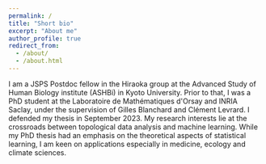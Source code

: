 ```yaml
---
permalink: /
title: "Short bio"
excerpt: "About me"
author_profile: true
redirect_from: 
  - /about/
  - /about.html
---
```


I am a JSPS Postdoc fellow in the Hiraoka group at the Advanced Study of Human Biology institute (ASHBi) in Kyoto University. Prior to that, I was a PhD student at the Laboratoire de Mathématiques d'Orsay and INRIA Saclay, under the supervision of Gilles Blanchard and Clément Levrard. I defended my thesis in September 2023.
My research interests lie at the crossroads between topological data analysis and machine learning. While my PhD thesis had an emphasis on the theoretical aspects of statistical learning, I am keen on applications especially in medicine, ecology and climate sciences.

